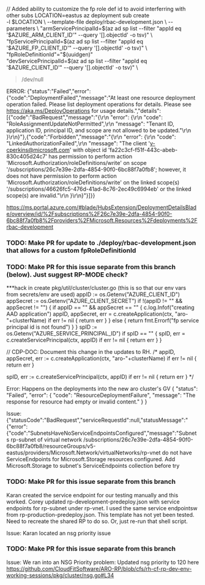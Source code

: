 // Added ability to customize the fp role def id to avoid interferring with other subs
LOCATION=eastus
az deployment sub create \
 -l $LOCATION \
 --template-file deploy/rbac-development.json \
 --parameters \
   "armServicePrincipalId=$(az ad sp list --filter "appId eq '$AZURE_ARM_CLIENT_ID'" --query '[].objectId' -o tsv)" \
   "fpServicePrincipalId=$(az ad sp list --filter "appId eq '$AZURE_FP_CLIENT_ID'" --query '[].objectId' -o tsv)" \
   "fpRoleDefinitionId"="$(uuidgen)" \
   "devServicePrincipalId=$(az ad sp list --filter "appId eq '$AZURE_CLIENT_ID'" --query '[].objectId' -o tsv)" \
 >/dev/null

ERROR: {"status":"Failed","error":{"code":"DeploymentFailed","message":"At least one resource deployment operation failed. Please list deployment operations for details. Please see https://aka.ms/DeployOperations for usage details.","details":[{"code":"BadRequest","message":"{\r\n  \"error\": {\r\n    \"code\": \"RoleAssignmentUpdateNotPermitted\",\r\n    \"message\": \"Tenant ID, application ID, principal ID, and scope are not allowed to be updated.\"\r\n  }\r\n}"},{"code":"Forbidden","message":"{\r\n  \"error\": {\r\n    \"code\": \"LinkedAuthorizationFailed\",\r\n    \"message\": \"The client 'v-cperkins@microsoft.com' with object id 'fa22c3cf-f51f-443c-abeb-830c405d24c7' has permission to perform action 'Microsoft.Authorization/roleDefinitions/write' on scope '/subscriptions/26c7e39e-2dfa-4854-90f0-6bc88f7a0fb8'; however, it does not have permission to perform action 'Microsoft.Authorization/roleDefinitions/write' on the linked scope(s) '/subscriptions/46626fc5-476d-41ad-8c76-2ec49c6994eb' or the linked scope(s) are invalid.\"\r\n  }\r\n}"}]}}

https://ms.portal.azure.com/#blade/HubsExtension/DeploymentDetailsBlade/overview/id/%2Fsubscriptions%2F26c7e39e-2dfa-4854-90f0-6bc88f7a0fb8%2Fproviders%2FMicrosoft.Resources%2Fdeployments%2Frbac-development

### TODO: Make PR for update to ./deploy/rbac-development.json that allows for a custom fpRoleDefinitionId

### TODO: Make PR for this issue separate from this branch (below). Just suggest RP-MODE check?
***hack in create pkg/util/cluster/cluster.go (this is so that our env vars from secrets/env are used)
  appID := os.Getenv("AZURE_CLIENT_ID")
  appSecret := os.Getenv("AZURE_CLIENT_SECRET")
  if !(appID != "" && appSecret != "") {
    if appID == "" && appSecret == "" {
      c.log.Infof("creating AAD application")
      appID, appSecret, err = c.createApplication(ctx, "aro-"+clusterName)
      if err != nil {
        return err
      }
    } else {
      return fmt.Errorf("fp service principal id is not found")
    }
  }
  spID := os.Getenv("AZURE_SERVICE_PRINCIPAL_ID")
  if spID == "" {
    spID, err = c.createServicePrincipal(ctx, appID)
    if err != nil {
      return err
    }
  }

  // CDP-DOC: Document this change in the updates to RH.
  /*
  appID, appSecret, err := c.createApplication(ctx, "aro-"+clusterName)
  if err != nil {
    return err
  }

  spID, err := c.createServicePrincipal(ctx, appID)
  if err != nil {
    return err
  }
  */


Error: Happens on the deployments into the new aro cluster's GV
{
    "status": "Failed",
    "error": {
        "code": "ResourceDeploymentFailure",
        "message": "The response for resource had empty or invalid content."
    }
}

Issue:
{"statusCode":"BadRequest","serviceRequestId":null,"statusMessage":"{\"error\":{\"code\":\"SubnetsHaveNoServiceEndpointsConfigured\",\"message\":\"Subnets rp-subnet of virtual network /subscriptions/26c7e39e-2dfa-4854-90f0-6bc88f7a0fb8/resourceGroups/v5-eastus/providers/Microsoft.Network/virtualNetworks/rp-vnet do not have ServiceEndpoints for Microsoft.Storage resources configured. Add Microsoft.Storage to subnet's ServiceEndpoints collection before try

### TODO: Make PR for this issue separate from this branch
Karan created the service endpoint for our testing manually and this worked.
Corey updated rp-development-predeploy.json with service endpoints for rp-subnet under rp-vnet. I used the same service endpointsw from rp-production-predeploy.json. This template has not yet been tested. Need to recreate the shared RP to do so. Or, just re-run that shell script.

Issue: Karan located an nsg priority issue
### TODO: Make PR for this issue separate from this branch
Issue: We ran into an NSG Priority problem:
Updated nsg priority to 120 here https://github.com/CloudFitSoftware/ARO-RP/blob/cfs/rh-cf-rp-dev-env-working-sessions/pkg/cluster/nsg.go#L34
